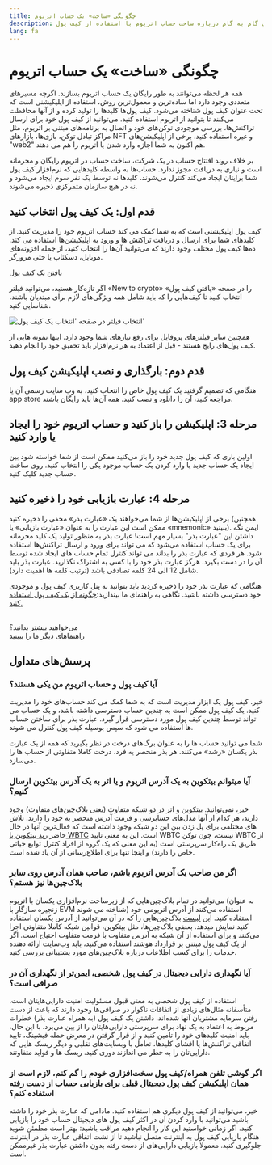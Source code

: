 ```yaml
---
title: چگونگی «ساخت» یک حساب اتریوم
description: راهنمای گام به گام درباره ساخت حساب اتریوم با استفاده از کیف پول.
lang: fa
---
```


# چگونگی «ساخت» یک حساب اتریوم

همه هر لحظه می‌توانند به طور رایگان یک حساب اتریوم بسازند. اگرچه مسیرهای متعددی وجود دارد اما ساده‌ترین و معمول‌ترین روش، استفاده از اپلیکیشنی است که تحت عنوان کیف پول شناخته می‌شود. کیف پول‌ها کلیدها را تولید کرده و از آنها محافظت می‌کنند تا بتوانید از اتریوم استفاده کنید. می‌توانید از کیف پول خود برای ارسال تراکنش‌ها، بررسی موجودی توکن‌های خود و اتصال به برنامه‌های مبتنی بر اتریوم، مثل مراکز تبادل توکن، بازی‌ها، بازارهای NFT و غیره استفاده کنید. برخی از اپلیکیشن‌های "web2" هم اکنون به شما اجازه وارد شدن با اتریوم را هم می دهند.

بر خلاف روند افتتاح حساب در یک شرکت، ساخت حساب در اتریوم رایگان و محرمانه است و نیازی به دریافت مجوز ندارد. حساب‌ها به واسطه کلیدهایی که نرم‌افزار کیف پول شما برایتان ایجاد می‌کند کنترل می‌شوند. کلیدها نه توسط یک نفر سوم ایجاد می‌شود و نه در هیچ سازمان متمرکزی ذخیره می‌شوند.

## قدم اول: یک کیف پول انتخاب کنید

کیف پول اپلیکیشنی است که به شما کمک می کند حساب اتریوم خود را مدیریت کنید. از کلیدهای شما برای ارسال و دریافت تراکنش ها و ورود به اپلیکیشن‌ها استفاده می کند. ده‌ها کیف پول مختلف وجود دارند که می‌توانید آن‌ها را انتخاب کنید، از جمله افزونه‌های موبایل، دسکتاپ یا حتی مرورگر.

<ButtonLink href="/wallets/find-wallet/">
  یافتن یک کیف پول
</ButtonLink>

اگر تازه‌کار هستید، می‌توانید فیلتر «New to crypto» را در صفحه «یافتن کیف پول» انتخاب کنید تا کیف‌هایی را که باید شامل همه ویژگی‌های لازم برای مبتدیان باشند، شناسایی کنید.

![انتخاب فیلتر در صفحه 'انتخاب یک کیف پول'](./wallet-box.png)

همچنین سایر فیلترهای پروفایل برای رفع نیازهای شما وجود دارد. اینها نمونه هایی از کیف پول‌های رایج هستند - قبل از اعتماد به هر نرم‌افزار باید تحقیق خود را انجام دهید.

## قدم دوم: بارگذاری و نصب اپلیکیشن کیف پول

هنگامی که تصمیم گرفتید یک کیف پول خاص را انتخاب کنید، به وب سایت رسمی آن یا app store مراجعه کنید، آن را دانلود و نصب کنید. همه آن‌ها باید رایگان باشند.

## مرحله 3: اپلیکیشن را باز کنید و حساب اتریوم خود را ایجاد یا وارد کنید

اولین باری که کیف پول جدید خود را باز می‌کنید ممکن است از شما خواسته شود بین ایجاد یک حساب جدید یا وارد کردن یک حساب موجود یکی را انتخاب کنید. روی ساخت حساب جدید کلیک کنید.

## مرحله 4: عبارت بازیابی خود را ذخیره کنید

برخی از اپلیکیشن‌ها از شما می‌خواهند یک «عبارت بذر» مخفی را ذخیره کنید (همچنین ممکن است این عبارت را به عنوان «عبارت بازیابی» یا «mnemonic» ببینید). ایمن نگه داشتن این "عبارت بذر" بسیار مهم است! عبارت بذر به منظور تولید یک کلید محرمانه برای یک حساب استفاده می‌شود که می تواند برای ورود و ارسال تراکنش‌ها استفاده شود. هر فردی که عبارت بذر را بداند می تواند کنترل تمام حساب های ایجاد شده توسط آن را در دست بگیرد. هرگز عبارت بذر خود را با کسی به‌ اشتراک نگذارید. عبارت بذر باید شامل 12 الی 24 کلمه تصادفی باشد (ترتیب کلمه ها اهمیت دارد).

هنگامی که عبارت بذر خود را ذخیره کردید باید بتوانید به پنل کاربری کیف پول و موجودی خود دسترسی داشته باشید. نگاهی به راهنمای ما بیندازید:[چگونه از یک کیف پول استفاده کنید.](/guides/how-to-use-a-wallet)

 <br />

<InfoBanner shouldSpaceBetween emoji=":eyes:">
  <div>می‌خواهید بیشتر بدانید؟</div>
  <ButtonLink href="/guides/">
    راهنماهای دیگر ما را ببینید
  </ButtonLink>
</InfoBanner>

## پرسش‌های متداول

### آیا کیف پول و حساب اتریوم من یکی هستند؟

خیر. کیف پول یک ابزار مدیریت است که به شما کمک می کند حساب‌های خود را مدیریت کنید. یک کیف پول ممکن است به چندین حساب دسترسی داشته باشد، و یک حساب می تواند توسط چندین کیف پول مورد دسترسی قرار گیرد. عبارت بذر برای ساختن حساب ها استفاده می شود که سپس بوسیله کیف پول کنترل می شوند.

شما می توانید حساب ها را به عنوان برگ‌های درخت در نظر بگیرید که همه از یک عبارت بذر یکسان «رشد» می‌کنند. هر بذر منحصر یه فرد، درخت کاملا متفاوتی از حساب ها را می‌سازد.

### آیا میتوانم بیتکوین به یک آدرس اتریوم و یا اتر به یک آدرس بیتکوین ارسال کنیم؟

خیر، نمی‌توانید. بیتکوین و اتر در دو شبکه متفاوت (یعنی بلاک‌چین‌های متفاوت) وجود دارند، هر کدام از آنها مدل‌های حسابرسی و فرمت آدرس منحصر به خود را دارند. تلاش های مختلفی برای پل زدن بین این دو شبکه وجود داشته است که فعال‌ترین آنها در حال حاضر [رپد بیتکوین یا WBTC](https://www.bitcoin.com/get-started/what-is-wbtc/) است. این به معنی تایید WBTC نیست، چون توکن WBTC از طریق یک راه‌کار سرپرستی است (به این معنی که یک گروه از افراد کنترل توابع حیاتی خاص را دارند) و اینجا تنها برای اطلاع‌رسانی از آن یاد شده است.

### اگر من صاحب یک آدرس اتریوم باشم، صاحب همان آدرس روی سایر بلاک‌چین‌ها نیز هستم؟

می‌توانید در تمام بلاک‌چین‌هایی که از زیرساخت نرم‌افزاری یکسان با اتریوم (به عنوان زنجیره سازگار با EVM شناخته می شوند) استفاده می‌کنند از آدرس اتریومی خود استفاده کنید. این [لیست](https://chainlist.org/) بلاک‌چین‌هایی را که در آن می‌توانید از آدرس یکسان استفاده کنید نمایش میدهد. بعضی بلاک‌چین‌ها، مثل بیتکوین، قوانین شبکه کاملا متفاوتی اجرا می‌کنند و برای استفاده از آن شبکه به آدرس متفاوت با فرمت متفاوت احتیاج است. اگر از یک کیف پول مبتنی بر قرارداد هوشند استفاده می‌کنید، باید وب‌سایت ارائه دهنده خدمات را برای کسب اطلاعات درباره بلاک‌چین‌های مورد پشتیبانی بررسی کنید.

### آیا نگهداری دارایی دیجیتال در کیف پول شخصی، ایمن‌تر از نگهداری آن در صرافی است؟

استفاده از کیف پول شخصی به معنی قبول مسئولیت امنیت دارایی‌هایتان است. متأسفانه مثال‌های زیادی از اتفاقات ناگوار در صرافی‌ها وجود دارند که باعث از دست رفتن سرمایه مشتریان آنها شده‌اند. داشتن یک کیف پول (به همراه عبارت بذر) خطرات مربوط به اعتماد به یک نهاد برای سرپرستی دارایی‌هایتان را از بین می‌برد. با این حال، باید امنیت کلیدهای خود را تامین کنید و از قرار گرفتن در معرض حمله فیشینگ، تایید اتفاقی تراکنش‌ها یا افشای کلیدها، تعامل با وبسایت‌های تقلبی و دیگر ریسک هایی که دارایی‌تان را به خطر می اندازند دوری کنید. ریسک ها و فواید متفاوتند.

### اگر گوشی تلفن همراه/کیف پول سخت‌افزاری خودم را گم کنم، لازم است از همان اپلیکیشن کیف پول دیجیتال قبلی برای بازیابی حساب از دست رفته استفاده کنم؟

خیر، می‌توانید از کیف پول دیگری هم استفاده کنید. مادامی که عبارت بذر خود را داشته باشید می‌توانید با وارد کردن آن در اکثر کیف پول های دیجیتال حساب خود را بازیابی کنید. اگر زمانی خواستید این کار را انجام دهید مراقب باشید: بهتر است مطمئن شوید هنگام بازیابی کیف پول به اینترنت متصل نباشید تا از نشت اتفاقی عبارت بذر در اینترنت جلوگیری کنید. معمولا بازیابی دارایی‌های از دست رفته بدون داشتن عبارت بذر غیرممکن است.
